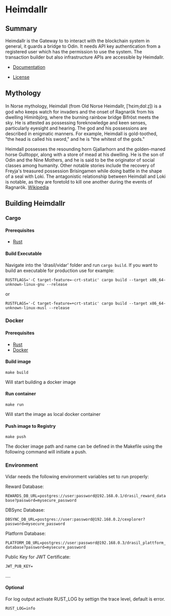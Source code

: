 # Heimdallr

## Summary
Heimdallr is the Gateway to to interact with the blockchain system in general, it guards a bridge to Odin. 
It needs API key authentication from a registered user which has the permission to use the system.
The transaction builder but also infrastructure APIs are accessible by Heimdallr. 

* [Documentation](https://docs.drasil.io/)

* [License]( https://www.drasil.io/licenses/LICENSE-1.0)

## Mythology
In Norse mythology, Heimdall (from Old Norse Heimdallr, [ˈhɛimˌdɑlːz̠]) is a god who keeps watch for invaders and the onset of Ragnarök from his dwelling Himinbjörg, where the burning rainbow bridge Bifröst meets the sky. He is attested as possessing foreknowledge and keen senses, particularly eyesight and hearing. The god and his possessions are described in enigmatic manners. For example, Heimdall is gold-toothed, "the head is called his sword," and he is "the whitest of the gods."

Heimdall possesses the resounding horn Gjallarhorn and the golden-maned horse Gulltoppr, along with a store of mead at his dwelling. He is the son of Odin and the Nine Mothers, and he is said to be the originator of social classes among humanity. Other notable stories include the recovery of Freyja's treasured possession Brísingamen while doing battle in the shape of a seal with Loki. The antagonistic relationship between Heimdall and Loki is notable, as they are foretold to kill one another during the events of Ragnarök.
[Wikipedia](https://en.wikipedia.org/wiki/Heimdall)


## Building Heimdallr

### Cargo

#### Prerequisites
* [Rust](https://www.rust-lang.org/tools/install/)

#### Build Executable

Navigate into the 'drasil/vidar' folder and run `cargo build`. 
If you want to build an executable for production use for example: 

`RUSTFLAGS='-C target-feature=-crt-static' cargo build --target x86_64-unknown-linux-gnu --release`

or

`RUSTFLAGS='-C target-feature=+crt-static' cargo build --target x86_64-unknown-linux-musl --release`


### Docker

#### Prerequisites
* [Rust](https://www.rust-lang.org/tools/install/)
* [Docker](https://docs.docker.com/engine/install/)

#### Build image
```
make build
```
Will start building a docker image 

#### Run container
```
make run
```
Will start the image as local docker container 

#### Push image to Registry
```
make push
```
The docker image path and name can be defined in the Makefile using the following command will initiate a push. 


### Environment 
Vidar needs the following environment variables set to run properly:

Reward Database: 

`REWARDS_DB_URL=postgres://user:password@192.168.0.1/drasil_reward_database?password=mysecure_password`


DBSync Database:

`DBSYNC_DB_URL=postgres://user:password@192.168.0.2/cexplorer?password=mysecure_password`


Platform Database:

`PLATFORM_DB_URL=postgres://user:password@192.168.0.3/drasil_plattform_database?password=mysecure_password`


Public Key for JWT Certificate:

`JWT_PUB_KEY=`


....
#### Optional
For log output activate RUST_LOG by settign the trace level, default is error. 

`RUST_LOG=info`
